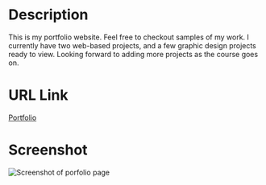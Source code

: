 # Description
This is my portfolio website. Feel free to checkout samples of my work. I currently have two web-based projects, and a few graphic design projects ready to view. Looking forward to adding more projects as the course goes on. 

# URL Link
[Portfolio](https://akelstrom.github.io/portfolio/)

# Screenshot
![Screenshot of porfolio page](https://github.com/akelstrom/portfolio/blob/master/images/screencapture-file-Users-Alexandra-Desktop-projects-akelstrom-index-html-2020-10-25-17_50_17.png?raw=true)
